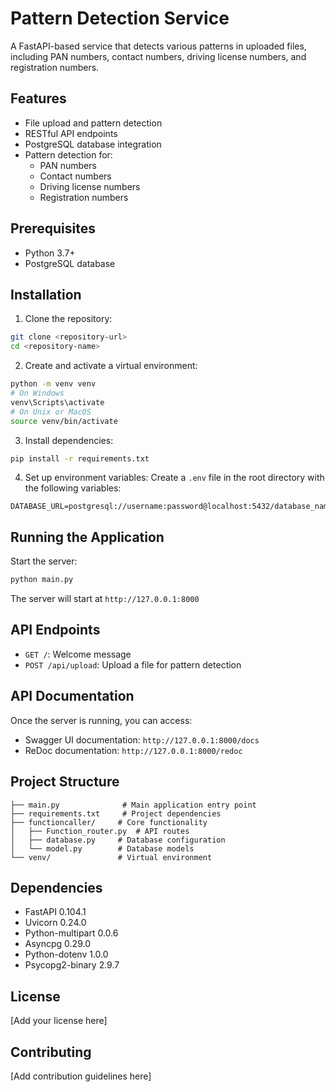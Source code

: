 # Pattern Detection Service

A FastAPI-based service that detects various patterns in uploaded files, including PAN numbers, contact numbers, driving license numbers, and registration numbers.

## Features

- File upload and pattern detection
- RESTful API endpoints
- PostgreSQL database integration
- Pattern detection for:
  - PAN numbers
  - Contact numbers
  - Driving license numbers
  - Registration numbers

## Prerequisites

- Python 3.7+
- PostgreSQL database

## Installation

1. Clone the repository:
```bash
git clone <repository-url>
cd <repository-name>
```

2. Create and activate a virtual environment:
```bash
python -m venv venv
# On Windows
venv\Scripts\activate
# On Unix or MacOS
source venv/bin/activate
```

3. Install dependencies:
```bash
pip install -r requirements.txt
```

4. Set up environment variables:
Create a `.env` file in the root directory with the following variables:
```
DATABASE_URL=postgresql://username:password@localhost:5432/database_name
```

## Running the Application

Start the server:
```bash
python main.py
```

The server will start at `http://127.0.0.1:8000`

## API Endpoints

- `GET /`: Welcome message
- `POST /api/upload`: Upload a file for pattern detection

## API Documentation

Once the server is running, you can access:
- Swagger UI documentation: `http://127.0.0.1:8000/docs`
- ReDoc documentation: `http://127.0.0.1:8000/redoc`

## Project Structure

```
├── main.py              # Main application entry point
├── requirements.txt     # Project dependencies
├── functioncaller/     # Core functionality
│   ├── Function_router.py  # API routes
│   ├── database.py     # Database configuration
│   └── model.py        # Database models
└── venv/               # Virtual environment
```

## Dependencies

- FastAPI 0.104.1
- Uvicorn 0.24.0
- Python-multipart 0.0.6
- Asyncpg 0.29.0
- Python-dotenv 1.0.0
- Psycopg2-binary 2.9.7

## License

[Add your license here]

## Contributing

[Add contribution guidelines here] 
